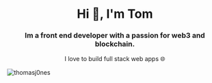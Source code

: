 
<h1 align="center">Hi 👋, I'm Tom</h1>
<h3 align="center">Im a front end developer with a passion for web3 and blockchain.</h3>
<p align="center">I love to build full stack web apps 🌐</p>


<img align="center" src="https://github-readme-streak-stats.herokuapp.com/?user=thomasj0nes&" alt="thomasj0nes" />
